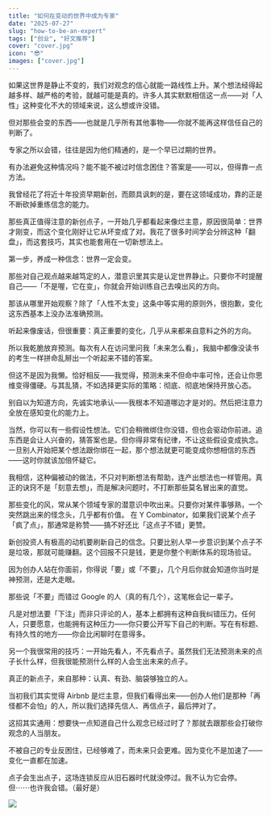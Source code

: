 ```yaml
---
title: "如何在变动的世界中成为专家"
date: "2025-07-27"
slug: "how-to-be-an-expert"
tags: ["创业", "好文推荐"]
cover: "cover.jpg"
icon: "😎"
images: ["cover.jpg"]
---
```

如果这世界是静止不变的，我们对观念的信心就能一路线性上升。某个想法经得起越多样、越严格的考验，就越可能是真的。许多人其实默默相信这一点——对「人性」这种变化不大的领域来说，这么想或许没错。



但对那些会变的东西——也就是几乎所有其他事物——你就不能再这样信任自己的判断了。



专家之所以会错，往往是因为他们精通的，是一个早已过期的世界。



有办法避免这种情况吗？能不能不被过时信念困住？答案是——可以，但得靠一点方法。



我曾经花了将近十年投资早期新创，而颇具讽刺的是，要在这领域成功，靠的正是不断砍掉重练信念的能力。



那些真正值得注意的新创点子，一开始几乎都看起来像烂主意，原因很简单：世界才刚变，而这个变化刚好让它从坏变成了对。我花了很多时间学会分辨这种「翻盘」，而这套技巧，其实也能套用在一切新想法上。



第一步，养成一种信念：世界一定会变。



那些对自己观点越来越笃定的人，潜意识里其实是认定世界静止。只要你不时提醒自己——「不是喔，它在变」，你就会开始训练自己去嗅出风的方向。



那该从哪里开始观察？除了「人性不太变」这条中等实用的原则外，很抱歉，变化这东西基本上没办法准确预测。



听起来像废话，但很重要：真正重要的变化，几乎从来都来自意料之外的方向。



所以我乾脆放弃预测。每次有人在访问里问我「未来怎么看」，我脑中都像没读书的考生一样拼命乱掰出一个听起来不错的答案。



但这不是因为我懒。恰好相反——我觉得，预测未来不但命中率可怜，还会让你思维变得僵硬。与其乱猜，不如选择更实际的策略：彻底、彻底地保持开放心态。



别自以为知道方向，先诚实地承认——我根本不知道哪边才是对的。然后把注意力全放在感知变化的能力上。



当然，你可以有一些假设性想法。它们会稍微绑住你没错，但也会驱动你前进。追东西是会让人兴奋的，猜答案也是。但你得非常有纪律，不让这些假设变成执念。
一旦别人开始把某个想法跟你绑在一起，那个想法就更可能变成你想相信的东西——这时你就该加倍怀疑它。



我相信，这种偏被动的做法，不只对判断想法有帮助，连产出想法也一样管用。真正的诀窍不是「刻意去想」，而是解决问题时，不打断那些莫名冒出来的直觉。



那些变化的风，常从某个领域专家的潜意识中吹出来。只要你对某件事够熟，一个突然跳出来的怪念头，几乎都有价值。
在 Y Combinator，如果我们说某个点子「疯了点」，那通常是称赞——搞不好还比「这点子不错」更赞。



新创投资人有极高的动机要刷新自己的信念。只要比别人早一步意识到某个点子不是垃圾，那就可能赚翻。这个回报不只是钱，更是你整个判断体系的现场验证。



因为创办人站在你面前，你得说「要」或「不要」，几个月后你就会知道你当时是神预测，还是大走眼。



那些说「不要」而错过 Google 的人（真的有几个），这笔帐会记一辈子。



凡是对想法要「下注」而非只评论的人，基本上都拥有这种自我纠错压力。任何人，只要愿意，也能拥有这种压力——你只要公开写下自己的判断。写在有标题、有持久性的地方——你会比闲聊时在意得多。



另一个我很常用的技巧：一开始先看人，不先看点子。虽然我们无法预测未来的点子长什么样，但我很能预测什么样的人会生出未来的点子。



真正的新点子，来自那种：认真、有劲、脑袋够独立的人。



当初我们其实觉得 Airbnb 是烂主意，但我们看得出来——创办人他们是那种「再怪都不会怕」的人，所以我们选择先信人、再信点子，最后押对了。



这招其实通用：想要快一点知道自己什么观念已经过时了？那就去跟那些会打破你观念的人当朋友。



不被自己的专业反困住，已经够难了，而未来只会更难。因为变化不是加速了——变化一直都在加速。



点子会生出点子，这场连锁反应从旧石器时代就没停过。我不认为它会停。
但⋯⋯也许我会错。（最好是）




![](https://prod-files-secure.s3.us-west-2.amazonaws.com/112d0858-5090-4d34-a606-b75eb8d65fd2/46476355-9cf3-4e99-9b7a-3531bc426380/1000202064.png?X-Amz-Algorithm=AWS4-HMAC-SHA256&X-Amz-Content-Sha256=UNSIGNED-PAYLOAD&X-Amz-Credential=ASIAZI2LB46637SDE32W%2F20250825%2Fus-west-2%2Fs3%2Faws4_request&X-Amz-Date=20250825T184516Z&X-Amz-Expires=3600&X-Amz-Security-Token=IQoJb3JpZ2luX2VjEAoaCXVzLXdlc3QtMiJIMEYCIQDpfdvQwKWxCdtyBU6bSVqqjdMtOzXd50XEVsZ5B75GAgIhAOfdVzPHqEUa27sgYDwLpmV3k6HsddHLKAoTGDasYhRGKv8DCGMQABoMNjM3NDIzMTgzODA1IgyszDbd5l5l47nWWwcq3ANoAIl%2FYf8ME%2FOR2SIk4E8iBysjg71R%2BgBqmm%2FdMxnJSbL0jRmzLfdy5fGuY6rroW9QjdPksnPmoVRVBnr%2F9ZZbLxXC%2BWNwbO2KhhMcQf%2F%2FFsbFFIdnKIcFnNXujFPtShzOoFWJ0RXUoSMVbYkgWCya5YGz1tt4qWVQr1BOpGKQVZFp7TsAoitSiXNyJiPt9pAYZQry41aox9GyuLjuUjNHsBrCXqlRnJCijDXyolM%2BPqoUpJwYxItaOx7zjqA%2FqPwGYbTswVqg1fUJ%2F45hOJurUwkCUrZElbGN%2Fd1jwtjHwGEz2cQZWTorxdVrDVZujpZNpb%2FaIV0w%2F9yC6eA9Jf4nI2vaUxmrmw9BdMeuDL6WNjqsHs1wblBAKSdBey2CaSbm16bxCsQksoDQbEEc5Daw2G0E2HqnI6XQj%2BbKNWUV7yjKWSZrcJ2EfJF1TL7Hb3%2B84rIlQux8yewvR7teZOsyY1l9dF%2BSag7%2FugRhJrULNT1Q%2Fwp7hHujCSL2NlSRYKXVUTWT2kBBGF7C%2BoD3M0ZoILtmIAByLeBdhqC0kRctEmvYvGmKqFG6lxFX3VkU8uiaZupNcf1%2Bu0ASfwzUCxYwPo%2F5Cb3sKN84xYHi%2BD8YmpijgJF%2BTO9ljotEZzCGzrLFBjqkAUPlJWOBnbASWwyZJJzYKo36JMJZfkJgHlEKRiRT55%2BvVsE4Z4%2BISOS%2BszMMSwAhqcSSSbmwZlC%2BsrKJgIIRq60z2xKZfiSMG7LKTU9vDX3Awm9GseNkPS9w2D%2FE%2FtJpvoI8RwdvHAJrAMHEFbn9T8P2r0H41sqOYOQK1jDqvYLggqNc8ZftLBCrZIdkVXvTVWGr%2For9I4IOqd1h0l2iZdB4HHBG&X-Amz-Signature=b7831b42a4d5154d03bdf189ae2a9b4debea30fa19be2a62bdaf95867e12f4c8&X-Amz-SignedHeaders=host&x-amz-checksum-mode=ENABLED&x-id=GetObject)

